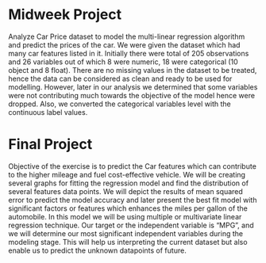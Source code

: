 # Midweek Project
Analyze Car Price dataset to model the multi-linear regression algorithm and predict the prices of the car. We were given the dataset which had many car features listed in it. Initially there were total of 205 observations and 26 variables out of which 8 were numeric, 18 were categorical (10 object and 8 float). There are no missing values in the dataset to be treated, hence the data can be considered as clean and ready to be used for modelling. However, later in our analysis we determined that some variables were not contributing much towards the objective of the model hence were dropped. Also, we converted the categorical variables level with the continuous label values.

# Final Project
Objective of the exercise is to predict the Car features which can contribute to the higher mileage and fuel cost-effective vehicle. We will be creating several graphs for fitting the regression model and find the distribution of several features data points. We will depict the results of mean squared error to predict the model accuracy and later present the best fit model with significant factors or features which enhances the miles per gallon of the automobile. In this model we will be using multiple or multivariate linear regression technique. Our target or the independent variable is “MPG”, and we will determine our most significant independent variables during the modeling stage. This will help us interpreting the current dataset but also enable us to predict the unknown datapoints of future.
